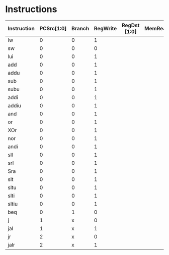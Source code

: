 # Instructions

| Instruction | PCSrc[1:0] | Branch | RegWrite | RegDst [1:0] | MemRead | MemWrite | MemtoReg I1:0] | ALUSrcl | ALUSrc2 | ExtOp | LuOp |
| ----------- | ---------- | ------ | -------- | ------------ | ------- | -------- | -------------- | ------- | ------- | ----- | ---- |
| lw          | 0          | 0      | 1        |              |         |          |                |         |         |       |      |
| sw          | 0          | 0      | 0        |              |         |          |                |         |         |       |      |
| lui         | 0          | 0      | 1        |              |         |          |                |         |         |       |      |
| add         | 0          | 0      | 1        |              |         |          |                |         |         |       |      |
| addu        | 0          | 0      | 1        |              |         |          |                |         |         |       |      |
| sub         | 0          | 0      | 1        |              |         |          |                |         |         |       |      |
| subu        | 0          | 0      | 1        |              |         |          |                |         |         |       |      |
| addi        | 0          | 0      | 1        |              |         |          |                |         |         |       |      |
| addiu       | 0          | 0      | 1        |              |         |          |                |         |         |       |      |
| and         | 0          | 0      | 1        |              |         |          |                |         |         |       |      |
| or          | 0          | 0      | 1        |              |         |          |                |         |         |       |      |
| XOr         | 0          | 0      | 1        |              |         |          |                |         |         |       |      |
| nor         | 0          | 0      | 1        |              |         |          |                |         |         |       |      |
| andi        | 0          | 0      | 1        |              |         |          |                |         |         |       |      |
| sll         | 0          | 0      | 1        |              |         |          |                |         |         |       |      |
| srl         | 0          | 0      | 1        |              |         |          |                |         |         |       |      |
| Sra         | 0          | 0      | 1        |              |         |          |                |         |         |       |      |
| slt         | 0          | 0      | 1        |              |         |          |                |         |         |       |      |
| sltu        | 0          | 0      | 1        |              |         |          |                |         |         |       |      |
| slti        | 0          | 0      | 1        |              |         |          |                |         |         |       |      |
| sltiu       | 0          | 0      | 1        |              |         |          |                |         |         |       |      |
| beq         | 0          | 1      | 0        |              |         |          |                |         |         |       |      |
| j           | 1          | x      | 0        |              |         |          |                |         |         |       |      |
| jal         | 1          | x      | 1        |              |         |          |                |         |         |       |      |
| jr          | 2          | x      | 0        |              |         |          |                |         |         |       |      |
| jalr        | 2          | x      | 1        |              |         |          |                |         |         |       |      |

